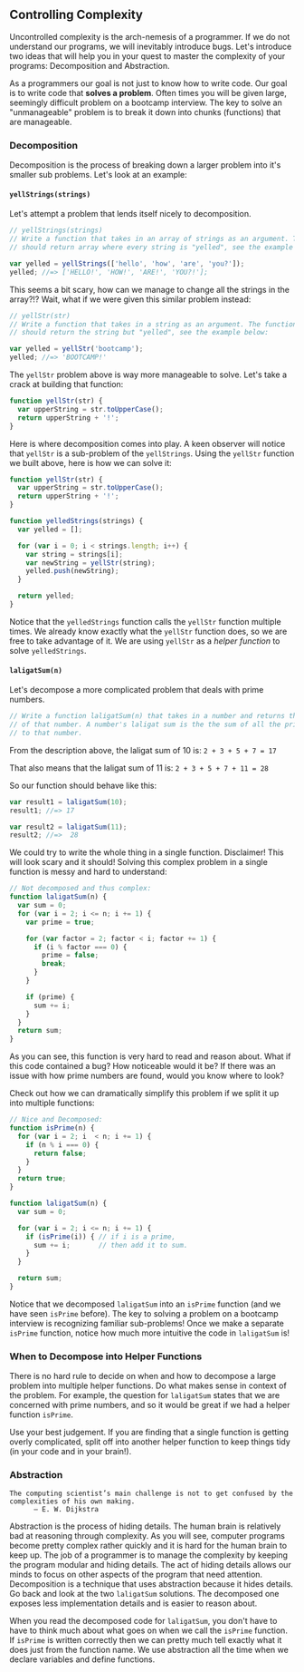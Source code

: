 ## Controlling Complexity

Uncontrolled complexity is the arch-nemesis of a programmer. If we do not
understand our programs, we will inevitably introduce bugs. Let's
introduce two ideas that will help you in your quest to master the complexity of
your programs: Decomposition and Abstraction.

As a programmers our goal is not just to know how to write code. Our goal is to
write code that **solves a problem**. Often times you will be given large, seemingly
difficult problem on a bootcamp interview. The key to solve an "unmanageable"
problem is to break it down into chunks (functions) that are manageable.

### Decomposition

Decomposition is the process of breaking down a larger problem into it's smaller
sub problems. Let's look at an example:

#### `yellStrings(strings)`

Let's attempt a problem that lends itself nicely to decomposition.

```js
// yellStrings(strings)
// Write a function that takes in an array of strings as an argument. The function
// should return array where every string is "yelled", see the example below:

var yelled = yellStrings(['hello', 'how', 'are', 'you?']);
yelled; //=> ['HELLO!', 'HOW!', 'ARE!', 'YOU?!'];
```

This seems a bit scary, how can we manage to change all the strings in the array?!?
Wait, what if we were given this similar problem instead:

```js
// yellStr(str)
// Write a function that takes in a string as an argument. The function
// should return the string but "yelled", see the example below:

var yelled = yellStr('bootcamp');
yelled; //=> 'BOOTCAMP!'
```

The `yellStr` problem above is way more manageable to solve. Let's take a crack at
building that function:

```js
function yellStr(str) {
  var upperString = str.toUpperCase();
  return upperString + '!';
}
```

Here is where decomposition comes into play. A keen observer will notice that
`yellStr` is a sub-problem of the `yellStrings`. Using the `yellStr` function we
built above, here is how we can solve it:

```js
function yellStr(str) {
  var upperString = str.toUpperCase();
  return upperString + '!';
}

function yelledStrings(strings) {
  var yelled = [];

  for (var i = 0; i < strings.length; i++) {
    var string = strings[i];
    var newString = yellStr(string);
    yelled.push(newString);
  }

  return yelled;
}
```

Notice that the `yelledStrings` function calls the `yellStr` function multiple
times. We already know exactly what the `yellStr` function does, so we are free
to take advantage of it. We are using `yellStr` as a *helper function* to solve
`yelledStrings`.

#### `laligatSum(n)`

Let's decompose a more complicated problem that deals with prime numbers.

```js
// Write a function laligatSum(n) that takes in a number and returns the laligatSum
// of that number. A number's laligat sum is the the sum of all the prime numbers less than or equal
// to that number.
```

From the description above, the laligat sum of 10 is: `2 + 3 + 5 + 7 = 17`

That also means that the laligat sum of 11 is: `2 + 3 + 5 + 7 + 11 = 28`

So our function should behave like this:

```js
var result1 = laligatSum(10);
result1; //=> 17

var result2 = laligatSum(11);
result2; //=>  28
```

We could try to write the whole thing in a single function. Disclaimer! This will
look scary and it should! Solving this complex problem in a single function is messy
and hard to understand:

```js
// Not decomposed and thus complex:
function laligatSum(n) {
  var sum = 0;
  for (var i = 2; i <= n; i += 1) {
    var prime = true;

    for (var factor = 2; factor < i; factor += 1) {
      if (i % factor === 0) {
        prime = false;
        break;
      }
    }

    if (prime) {
      sum += i;
    }
  }
  return sum;
}
```

As you can see, this function is very hard to read and reason about. What
if this code contained a bug? How noticeable would it be? If there was an issue
with how prime numbers are found, would you know where to look?

Check out how we can dramatically simplify this problem if we split it up into
multiple functions:

```js
// Nice and Decomposed:
function isPrime(n) {
  for (var i = 2; i  < n; i += 1) {
    if (n % i === 0) {
      return false;
    }
  }
  return true;
}

function laligatSum(n) {
  var sum = 0;

  for (var i = 2; i <= n; i += 1) {
    if (isPrime(i)) { // if i is a prime,
      sum += i;       // then add it to sum.
    }
  }

  return sum;
}
```

Notice that we decomposed `laligatSum` into an `isPrime` function (and we have seen
 `isPrime` before). The key to solving a problem on a bootcamp interview is recognizing
 familiar sub-problems! Once we make a separate `isPrime` function, notice how much
 more intuitive the code in `laligatSum` is!

### When to Decompose into Helper Functions

There is no hard rule to decide on when and how to decompose a large problem into
multiple helper functions. Do what makes sense in context of the problem. For example,
the question for `laligatSum` states that we are concerned with prime numbers, and
so it would be great if we had a helper function `isPrime`.

Use your best judgement. If you are finding that a single function is getting overly complicated,
split off into another helper function to keep things tidy (in your code and in your brain!).

### Abstraction

```
The computing scientist’s main challenge is not to get confused by the complexities of his own making.
      — E. W. Dijkstra
```

Abstraction is the process of hiding details. The human brain is relatively bad
at reasoning through complexity. As you will see, computer programs become pretty
complex rather quickly and it is hard for the human brain to keep up. The job of
a programmer is to manage the complexity by keeping the program modular and
hiding details. The act of hiding details allows our minds to focus on other
aspects of the program that need attention. Decomposition is a technique that
uses abstraction because it hides details. Go back and look at the two
`laligatSum` solutions. The decomposed one exposes less implementation
details and is easier to reason about.

When you read the decomposed code for `laligatSum`, you don't have to have to think
much about what goes on when we call the `isPrime` function. If `isPrime` is written
correctly then we can pretty much tell exactly what it does just from the function name.
We use abstraction all the time when we declare variables and define functions.
